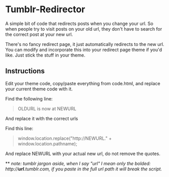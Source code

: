 # Tumblr-Redirector
A simple bit of code that redirects posts when you change your url. So when people try to visit posts on your old url, they don't have to search for the correct post at your new url. 

There's no fancy redirect page, it just automatically redirects to the new url. You can modify and incorporate this into your redirect page theme if you'd like. Just stick the <script> ... </script> stuff in your theme.

## Instructions
Edit your theme code, copy/paste everything from code.html, and replace your current theme code with it.

Find the following line:
> OLDURL is now at NEWURL

And replace it with the correct urls

Find this line:
> window.location.replace("http://NEWURL." + window.location.pathname);

And replace NEWURL with your actual new url, do not remove the quotes.

\*\* *note: tumblr jargon aside, when I say "url" I mean only the bolded: http://__url__.tumblr.com, if you paste in the full url path it will break the script.*